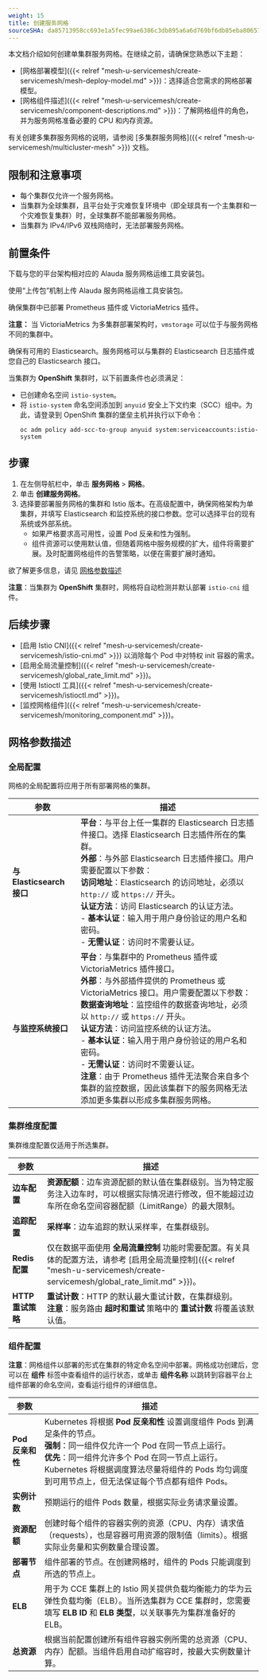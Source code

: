 ```yaml
---
weight: 15
title: 创建服务网格
sourceSHA: da85713958cc693e1a5fec99ae6386c3db895a6a6d769bf6db85eba80657426a
---
```


本文档介绍如何创建单集群服务网格。在继续之前，请确保您熟悉以下主题：

- \[网格部署模型]\({{< relref "mesh-u-servicemesh/create-servicemesh/mesh-deploy-model.md" >}})：选择适合您需求的网格部署模型。
- \[网格组件描述]\({{< relref "mesh-u-servicemesh/create-servicemesh/component-descriptions.md" >}})：了解网格组件的角色，并为服务网格准备必要的 CPU 和内存资源。

有关创建多集群服务网格的说明，请参阅 \[多集群服务网格]\({{< relref "mesh-u-servicemesh/multicluster-mesh" >}}) 文档。

## 限制和注意事项

- 每个集群仅允许一个服务网格。
- 当集群为全球集群，且平台处于灾难恢复环境中（即全球具有一个主集群和一个灾难恢复集群）时，全球集群不能部署服务网格。
- 当集群为 IPv4/IPv6 双栈网络时，无法部署服务网格。

## 前置条件

下载与您的平台架构相对应的 Alauda 服务网格运维工具安装包。

使用“上传包”机制上传 Alauda 服务网格运维工具安装包。

确保集群中已部署 Prometheus 插件或 VictoriaMetrics 插件。

**注意：** 当 VictoriaMetrics 为多集群部署架构时，`vmstorage` 可以位于与服务网格不同的集群中。

确保有可用的 Elasticsearch。服务网格可以与集群的 Elasticsearch 日志插件或您自己的 Elasticsearch 接口。

当集群为 **OpenShift** 集群时，以下前置条件也必须满足：

- 已创建命名空间 `istio-system`。
- 将 `istio-system` 命名空间添加到 `anyuid` 安全上下文约束（SCC）组中。为此，请登录到 OpenShift 集群的堡垒主机并执行以下命令：
  ```shell
  oc adm policy add-scc-to-group anyuid system:serviceaccounts:istio-system
  ```

## 步骤

1. 在左侧导航栏中，单击 **服务网格** > **网格**。
2. 单击 **创建服务网格**。
3. 选择要部署服务网格的集群和 Istio 版本。在高级配置中，确保网格架构为单集群，并填写 Elasticsearch 和监控系统的接口参数。您可以选择平台的现有系统或外部系统。
   - 如果严格要求高可用性，设置 Pod 反亲和性为强制。
   - 组件资源可以使用默认值，但随着网格中服务规模的扩大，组件将需要扩展。及时配置网格组件的告警策略，以便在需要扩展时通知。

欲了解更多信息，请见 [网格参数描述](#mesh_parm_desc)

**注意**：当集群为 **OpenShift** 集群时，网格将自动检测并默认部署 `istio-cni` 组件。

## 后续步骤

- \[启用 Istio CNI]\({{< relref "mesh-u-servicemesh/create-servicemesh/istio-cni.md" >}}) 以消除每个 Pod 中对特权 init 容器的需求。
- \[启用全局流量控制]\({{< relref "mesh-u-servicemesh/create-servicemesh/global\_rate\_limit.md" >}})。
- \[使用 Istioctl 工具]\({{< relref "mesh-u-servicemesh/create-servicemesh/istioctl.md" >}})。
- \[监控网格组件]\({{< relref "mesh-u-servicemesh/create-servicemesh/monitoring\_component.md" >}})。

## <span id="mesh_parm_desc">网格参数描述</span>

### 全局配置

网格的全局配置将应用于所有部署网格的集群。

| 参数                                 | 描述                                                                                                                                                                                                                                                                                                                                                                                                                                                                                                                                                                                                                                                                                       |
| ------------------------------------ | ------------------------------------------------------------------------------------------------------------------------------------------------------------------------------------------------------------------------------------------------------------------------------------------------------------------------------------------------------------------------------------------------------------------------------------------------------------------------------------------------------------------------------------------------------------------------------------------------------------------------------------------------------------------------------------------ |
| **与 Elasticsearch 接口**            | **平台**：与平台上任一集群的 Elasticsearch 日志插件接口。选择 Elasticsearch 日志插件所在的集群。<br>**外部**：与外部 Elasticsearch 日志插件接口。用户需要配置以下参数：<br>**访问地址**：Elasticsearch 的访问地址，必须以 `http://` 或 `https://` 开头。<br>**认证方法**：访问 Elasticsearch 的认证方法。<br>- **基本认证**：输入用于用户身份验证的用户名和密码。<br>- **无需认证**：访问时不需要认证。                                                                                                                                                    |
| **与监控系统接口**                 | **平台**：与集群中的 Prometheus 插件或 VictoriaMetrics 插件接口。<br>**外部**：与外部插件提供的 Prometheus 或 VictoriaMetrics 接口。用户需要配置以下参数：<br>**数据查询地址**：监控组件的数据查询地址，必须以 `http://` 或 `https://` 开头。<br>**认证方法**：访问监控系统的认证方法。<br>- **基本认证**：输入用于用户身份验证的用户名和密码。<br>- **无需认证**：访问时不需要认证。<br>**注意**：由于 Prometheus 插件无法聚合来自多个集群的监控数据，因此该集群下的服务网格无法添加更多集群以形成多集群服务网格。 |

### 集群维度配置

集群维度配置仅适用于所选集群。

| 参数                 | 描述                                                                                                                                                                                                                                                                                                                                     |
| ------------------- | ------------------------------------------------------------------------------------------------------------------------------------------------------------------------------------------------------------------------------------------------------------------------------------------------------------------------------------------ |
| **边车配置**        | **资源配额**：边车资源配额的默认值在集群级别。当为特定服务注入边车时，可以根据实际情况进行修改，但不能超过边车所在命名空间容器配额（LimitRange）的最大限制。                                                                                                                                                                   |
| **追踪配置**       | **采样率**：边车追踪的默认采样率，在集群级别。                                                                                                                                                                                                                                                                                                   |
| **Redis 配置**     | 仅在数据平面使用 **全局流量控制** 功能时需要配置。有关具体的配置方法，请参考 \[启用全局流量控制]\({{< relref "mesh-u-servicemesh/create-servicemesh/global\_rate\_limit.md" >}})。                                                                                                                                                            |
| **HTTP 重试策略**   | **重试计数**：HTTP 的默认最大重试计数，在集群级别。<br>**注意**：服务路由 **超时和重试** 策略中的 **重试计数** 将覆盖该默认值。                                                                                                                                                |

### 组件配置

**注意**：网格组件以部署的形式在集群的特定命名空间中部署。网格成功创建后，您可以在 **组件** 标签中查看组件的运行状态，或单击 **组件名称** 以跳转到容器平台上组件部署的命名空间，查看运行组件的详细信息。

| 参数                   | 描述                                                                                                                                                                                                                                                                                                                                                                                                                                                                                                                               |
| --------------------- | ------------------------------------------------------------------------------------------------------------------------------------------------------------------------------------------------------------------------------------------------------------------------------------------------------------------------------------------------------------------------------------------------------------------------------------------------------------------------------------------------------------------------------------- |
| **Pod 反亲和性**      | Kubernetes 将根据 **Pod 反亲和性** 设置调度组件 Pods 到满足条件的节点。<br>**强制**：同一组件仅允许一个 Pod 在同一节点上运行。<br>**优先**：同一组件允许多个 Pod 在同一节点上运行。Kubernetes 将根据调度算法尽量将组件的 Pods 均匀调度到可用节点上，但无法保证每个节点都有组件 Pods。                                                                                                              |
| **实例计数**          | 预期运行的组件 Pods 数量，根据实际业务请求量设置。                                                                                                                                                                                                                                                                                                                                                                                                                                                           |
| **资源配额**          | 创建时每个组件的容器实例的资源（CPU、内存）请求值（requests），也是容器可用资源的限制值（limits）。根据实际业务量和实例数量合理设置。                                                                                                                                                                                                                                                                                                                                                                    |
| **部署节点**          | 组件部署的节点。在创建网格时，组件的 Pods 只能调度到所选的节点上。                                                                                                                                                                                                                                                                                                                                                                                                                                                      |
| **ELB**               | 用于为 CCE 集群上的 Istio 网关提供负载均衡能力的华为云弹性负载均衡（ELB）。当所选集群为 CCE 集群时，您需要填写 **ELB ID** 和 **ELB 类型**，以关联事先为集群准备好的 ELB。                                                                                                                                                                                                                                                                                                                                  |
| **总资源**            | 根据当前配置创建所有组件容器实例所需的总资源（CPU、内存）配额。当组件启用自动扩缩容时，按最大实例数量计算。                                                                                                                                                                                                                                                                                                                                                                                             |
